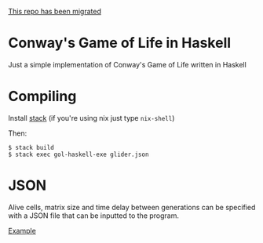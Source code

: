 [This repo has been migrated](https://git.bounceme.net/hex0x0000/gol-haskell)
# Conway's Game of Life in Haskell
Just a simple implementation of Conway's Game of Life written in Haskell

# Compiling
Install [stack](https://docs.haskellstack.org/en/stable/README/) (if you're using nix just type `nix-shell`)

Then:
```
$ stack build
$ stack exec gol-haskell-exe glider.json
```

# JSON
Alive cells, matrix size and time delay between generations can be specified with a JSON file that can be inputted to the program.

[Example](/glider.json)

